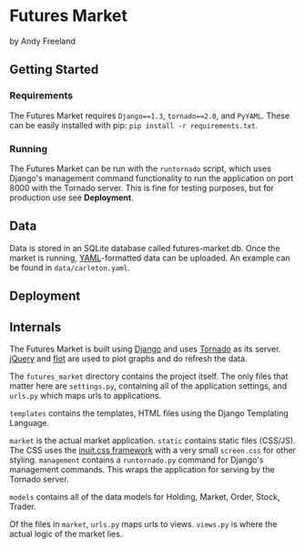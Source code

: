 # Futures Market

by Andy Freeland

## Getting Started

### Requirements

The Futures Market requires `Django==1.3`, `tornado==2.0`, and `PyYAML`. These can be easily installed with pip: `pip install -r requirements.txt`.

### Running

The Futures Market can be run with the `runtornado` script, which uses Django's management command functionality to run the application on port 8000 with the Tornado server. This is fine for testing purposes, but for production use see **Deployment**.

## Data

Data is stored in an SQLite database called futures-market.db. Once the market is running, [YAML](http://en.wikipedia.org/wiki/YAML)-formatted data can be uploaded. An example can be found in `data/carleton.yaml`.

## Deployment

## Internals

The Futures Market is built using [Django](https://www.djangoproject.com/) and uses [Tornado](http://www.tornadoweb.org/) as its server. [jQuery](http://jquery.com/) and [flot](http://code.google.com/p/flot/) are used to plot graphs and do refresh the data.

The `futures_market` directory contains the project itself. The only files that matter here are `settings.py`, containing all of the application settings, and `urls.py` which maps urls to applications.

`templates` contains the templates, HTML files using the Django Templating Language.

`market` is the actual market application. `static` contains static files (CSS/JS). The CSS uses the [inuit.css framework](http://csswizardry.com/inuitcss/) with a very small `screen.css` for other styling. `management` contains a `runtornado.py` command for Django's management commands. This wraps the application for serving by the Tornado server.

`models` contains all of the data models for Holding, Market, Order, Stock, Trader.

Of the files in `market`, `urls.py` maps urls to views. `views.py` is where the actual logic of the market lies.
